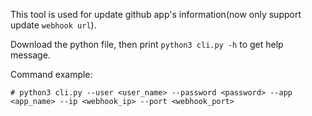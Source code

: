 This tool is used for update github app's information(now only support update
`webhook url`).

Download the python file, then print `python3 cli.py -h` to get help message.

Command example:

```
# python3 cli.py --user <user_name> --password <password> --app <app_name> --ip <webhook_ip> --port <webhook_port>
```
